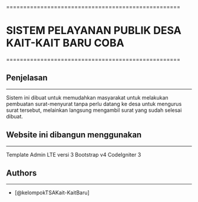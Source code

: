 ===================================================

# SISTEM PELAYANAN PUBLIK DESA KAIT-KAIT BARU COBA

===================================================

## Penjelasan

---

Sistem ini dibuat untuk memudahkan masyarakat untuk melakukan pembuatan surat-menyurat tanpa perlu datang ke desa untuk mengurus surat tersebut, melainkan langsung mengambil surat yang sudah selesai dibuat.

## Website ini dibangun menggunakan

---

Template Admin LTE versi 3
Bootstrap v4
CodeIgniter 3

## Authors

---

- [@kelompokTSAKait-KaitBaru]
